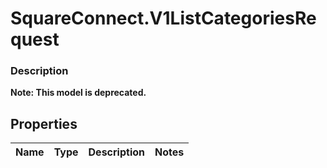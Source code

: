 # SquareConnect.V1ListCategoriesRequest

### Description
**Note: This model is deprecated.**



## Properties
Name | Type | Description | Notes
------------ | ------------- | ------------- | -------------


